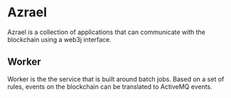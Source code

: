 # Azrael

Azrael is a collection of applications that can communicate with the blockchain using a web3j interface. 

## Worker

Worker is the the service that is built around batch jobs. Based on a set of rules, events on the blockchain can be translated to ActiveMQ events.
